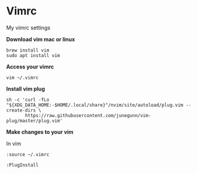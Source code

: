 # Vimrc

My vimrc settings

<b>Download vim mac or linux</b>
```console
brew install vim
sudo apt install vim
```

<b>Access your vimrc</b>

```console
vim ~/.vimrc
```

<b>Install vim plug</b>
```console
sh -c 'curl -fLo "${XDG_DATA_HOME:-$HOME/.local/share}"/nvim/site/autoload/plug.vim --create-dirs \
       https://raw.githubusercontent.com/junegunn/vim-plug/master/plug.vim'
```

<b>Make changes to your vim</b>

In vim 
```console
:source ~/.vimrc

:PlugInstall
```

